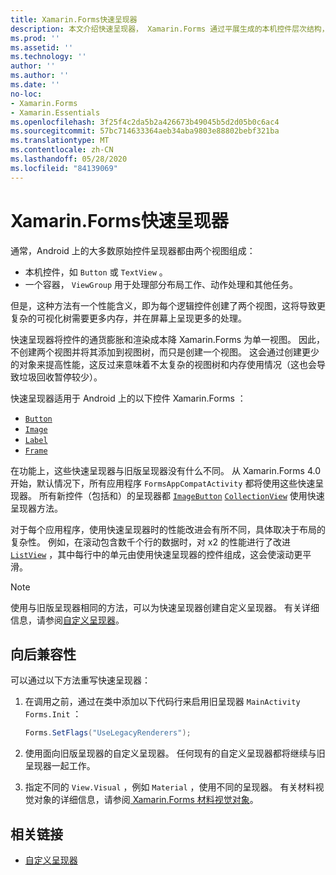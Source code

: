 ```yaml
---
title: Xamarin.Forms快速呈现器
description: 本文介绍快速呈现器， Xamarin.Forms 通过平展生成的本机控件层次结构，减少了 Android 上控件的通货膨胀和呈现成本。
ms.prod: ''
ms.assetid: ''
ms.technology: ''
author: ''
ms.author: ''
ms.date: ''
no-loc:
- Xamarin.Forms
- Xamarin.Essentials
ms.openlocfilehash: 3f25f4c2da5b2a426673b49045b5d2d05b0c6ac4
ms.sourcegitcommit: 57bc714633364aeb34aba9803e88802bebf321ba
ms.translationtype: MT
ms.contentlocale: zh-CN
ms.lasthandoff: 05/28/2020
ms.locfileid: "84139069"
---
```

# <a name="xamarinforms-fast-renderers"></a>Xamarin.Forms快速呈现器

通常，Android 上的大多数原始控件呈现器都由两个视图组成：

- 本机控件，如 `Button` 或 `TextView` 。
- 一个容器， `ViewGroup` 用于处理部分布局工作、动作处理和其他任务。

但是，这种方法有一个性能含义，即为每个逻辑控件创建了两个视图，这将导致更复杂的可视化树需要更多内存，并在屏幕上呈现更多的处理。

快速呈现器将控件的通货膨胀和渲染成本降 Xamarin.Forms 为单一视图。 因此，不创建两个视图并将其添加到视图树，而只是创建一个视图。 这会通过创建更少的对象来提高性能，这反过来意味着不太复杂的视图树和内存使用情况（这也会导致垃圾回收暂停较少）。

快速呈现器适用于 Android 上的以下控件 Xamarin.Forms ：

- [`Button`](xref:Xamarin.Forms.Button)
- [`Image`](xref:Xamarin.Forms.Image)
- [`Label`](xref:Xamarin.Forms.Label)
- [`Frame`](xref:Xamarin.Forms.Frame)

在功能上，这些快速呈现器与旧版呈现器没有什么不同。 从 Xamarin.Forms 4.0 开始，默认情况下，所有应用程序 `FormsAppCompatActivity` 都将使用这些快速呈现器。 所有新控件（包括和）的呈现器都 [`ImageButton`](xref:Xamarin.Forms.ImageButton) [`CollectionView`](xref:Xamarin.Forms.CollectionView) 使用快速呈现器方法。

对于每个应用程序，使用快速呈现器时的性能改进会有所不同，具体取决于布局的复杂性。 例如，在滚动包含数千个行的数据时，对 x2 的性能进行了改进 [`ListView`](xref:Xamarin.Forms.ListView) ，其中每行中的单元由使用快速呈现器的控件组成，这会使滚动更平滑。

> [!NOTE]
> 使用与旧版呈现器相同的方法，可以为快速呈现器创建自定义呈现器。 有关详细信息，请参阅[自定义呈现器](~/xamarin-forms/app-fundamentals/custom-renderer/index.md)。

## <a name="backwards-compatibility"></a>向后兼容性

可以通过以下方法重写快速呈现器：

1. 在调用之前，通过在类中添加以下代码行来启用旧呈现器 `MainActivity` `Forms.Init` ：

    ```csharp
    Forms.SetFlags("UseLegacyRenderers");
    ```

1. 使用面向旧版呈现器的自定义呈现器。 任何现有的自定义呈现器都将继续与旧呈现器一起工作。
1. 指定不同的 `View.Visual` ，例如 `Material` ，使用不同的呈现器。 有关材料视觉对象的详细信息，请参阅[ Xamarin.Forms 材料视觉对象](~/xamarin-forms/user-interface/visual/material-visual.md)。

## <a name="related-links"></a>相关链接

- [自定义呈现器](~/xamarin-forms/app-fundamentals/custom-renderer/index.md)
